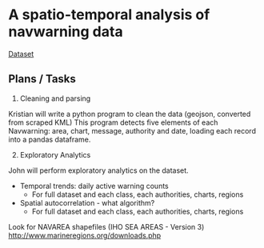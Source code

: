 # A spatio-temporal analysis of navwarning data

[Dataset](./data)


## Plans / Tasks

1. Cleaning and parsing

Kristian will write a python program to clean the data (geojson, converted from scraped KML)
This program detects five elements of each Navwarning: area, chart, message, authority and date, loading each record into a pandas dataframe.



2. Exploratory Analytics

John will perform exploratory analytics on the dataset.
- Temporal trends: daily active warning counts
  - For full dataset and each class, each authorities, charts, regions
- Spatial autocorrelation - what algorithm?
  - For full dataset and each class, each authorities, charts, regions


Look for NAVAREA shapefiles (IHO SEA AREAS - Version 3) http://www.marineregions.org/downloads.php
